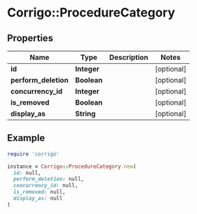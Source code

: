 # Corrigo::ProcedureCategory

## Properties

| Name | Type | Description | Notes |
| ---- | ---- | ----------- | ----- |
| **id** | **Integer** |  | [optional] |
| **perform_deletion** | **Boolean** |  | [optional] |
| **concurrency_id** | **Integer** |  | [optional] |
| **is_removed** | **Boolean** |  | [optional] |
| **display_as** | **String** |  | [optional] |

## Example

```ruby
require 'corrigo'

instance = Corrigo::ProcedureCategory.new(
  id: null,
  perform_deletion: null,
  concurrency_id: null,
  is_removed: null,
  display_as: null
)
```

